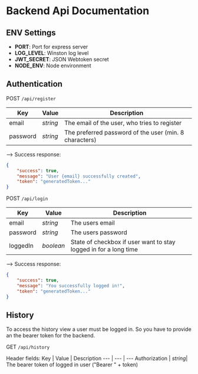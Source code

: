 # Backend Api Documentation

## ENV Settings

- **PORT**: Port for express server
- **LOG_LEVEL**: Winston log level
- **JWT_SECRET**: JSON Webtoken secret
- **NODE_ENV**: Node environment

## Authentication

POST `/api/register`

Key | Value | Description
--- | --- | ---
email | *string* | The email of the user, who tries to register
password | *string* | The preferred password of the user (min. 8 characters)

--> Success response:
```json
{
    "success": true,
    "message": "User {email} successfully created",
    "token": "generatedToken..."
}
```

POST `/api/login`

Key | Value | Description
--- | --- | ---
email | *string* | The users email
password | *string* | The users password
loggedIn | *boolean* | State of checkbox if user want to stay logged in for a long time

--> Success response:
```json
{
    "success": true,
    "message": "You successfully logged in!",
    "token": "generatedToken..."
}
```

## History

To access the history view a user must be logged in. So you have to provide an the bearer token for the backend.

GET `/api/history`

Header fields:
Key | Value | Description
--- | --- | ---
Authorization | *string*| The bearer token of logged in user ("Bearer " + token)